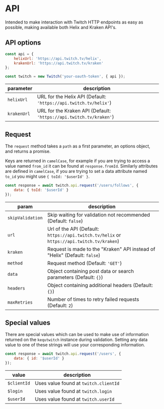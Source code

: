# API

Intended to make interaction with Twitch HTTP endpoints as easy as possible, making available both Helix and Kraken API's.

## API options

```javascript
const api = {
    helixUrl: 'https://api.twitch.tv/helix',
    krakenUrl: 'https://api.twitch.tv/kraken'
};

const twitch = new Twitch('your-oauth-token', { api });
```

| parameter | description |
| - | - |
| `helixUrl` | URL for the Helix API (Default: `'https://api.twitch.tv/helix'`) |
| `krakenUrl` | URL for the Kraken API (Default: `'https://api.twitch.tv/kraken'`) |

## Request

The `request` method takes a `path` as a first parameter, an options object, and returns a promise.

Keys are returned in `camelCase`, for example if you are trying to access a value named `from_id` it can be found at `response.fromId`. Similarly attributes are defined in `camelCase`, if you are trying to set a data attribute named `to_id` you might use `{ toId: '$userId' }`.

```javascript
const response = await twitch.api.request('/users/follows', {
    data: { toId: '$userId' }
});
```

| param | description |
| - | - |
| `skipValidation` | Skip waiting for validation not recommended (Default: `false`) |
| `url` | Url of the API (Default: ``https://api.twitch.tv/helix`` or ``https://api.twitch.tv/kraken``) |
| `kraken` | Request is made to the "Kraken" API instead of "Helix" (Default: `false`) |
| `method` | Request method (Default: `'GET'`) |
| `data` | Object containing post data or search parameters (Default: `{}`) |
| `headers` | Object containing additional headers (Default: `{}`) |
| `maxRetries` | Number of times to retry failed requests (Default: `2`) |

## Special values

There are special values which can be used to make use of information returned on the `kequtwitch` instance during validation. Setting any data value to one of these strings will use your corresponding information.

```javascript
const response = await twitch.api.request('/users', {
    data: { id: '$userId' }
});
```

| value | description |
| - | - |
| `$clientId` | Uses value found at `twitch.clientId` |
| `$login` | Uses value found at `twitch.login` |
| `$userId` | Uses value found at `twitch.userId` |
